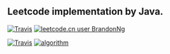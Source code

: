 ## Leetcode implementation by Java.

[![Travis](https://img.shields.io/badge/language-Java-blue.svg)](https://github.com/brandon0824/leetcode) [![leetcode.cn user BrandonNg](https://img.shields.io/badge/dynamic/json?style=flat&labelColor=black&color=blue&label=leetcode.cn&query=solvedOverTotal&url=https%3A%2F%2Fbadges.xyli.codes%2Fapi%2Fusers%2FBrandonNg%2Fcn%2F&logo=leetcode&logoColor=yellow)](https://leetcode.cn/u/brandonng/)

[![Travis](https://img.shields.io/website?down_color=lightgrey&down_message=offline&label=Brandon%20Space&up_color=blue&up_message=online&url=https%3A%2F%2Fbrandonng.tech)](https://brandonng.tech)
[![algorithm](https://img.shields.io/badge/algorithm-Brandon%20Space-blue)](https://brandonng.tech/algorithm/)
